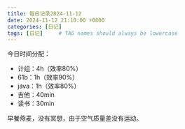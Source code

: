 ```yaml
---
title: 每日记录2024-11-12
date: 2024-11-12 21:10:00 +0800
categories: [日记]
tags: [日记]     # TAG names should always be lowercase
---
```


今日时间分配：

- 计组：4h（效率80%）
- 61b：1h（效率90%）
- java：1h（效率80%）
- 吉他：40min
- 读书：30min

早餐燕麦，没有冥想，由于空气质量差没有运动。